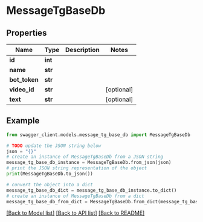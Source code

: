 # MessageTgBaseDb


## Properties

Name | Type | Description | Notes
------------ | ------------- | ------------- | -------------
**id** | **int** |  | 
**name** | **str** |  | 
**bot_token** | **str** |  | 
**video_id** | **str** |  | [optional] 
**text** | **str** |  | [optional] 

## Example

```python
from swagger_client.models.message_tg_base_db import MessageTgBaseDb

# TODO update the JSON string below
json = "{}"
# create an instance of MessageTgBaseDb from a JSON string
message_tg_base_db_instance = MessageTgBaseDb.from_json(json)
# print the JSON string representation of the object
print(MessageTgBaseDb.to_json())

# convert the object into a dict
message_tg_base_db_dict = message_tg_base_db_instance.to_dict()
# create an instance of MessageTgBaseDb from a dict
message_tg_base_db_from_dict = MessageTgBaseDb.from_dict(message_tg_base_db_dict)
```
[[Back to Model list]](../README.md#documentation-for-models) [[Back to API list]](../README.md#documentation-for-api-endpoints) [[Back to README]](../README.md)


